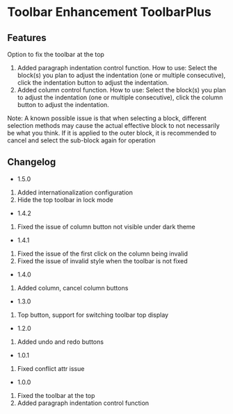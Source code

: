 # Toolbar Enhancement ToolbarPlus
## Features
Option to fix the toolbar at the top
1. Added paragraph indentation control function. How to use: Select the block(s) you plan to adjust the indentation (one or multiple consecutive), click the indentation button to adjust the indentation.
2. Added column control function. How to use: Select the block(s) you plan to adjust the indentation (one or multiple consecutive), click the column button to adjust the indentation.

Note: A known possible issue is that when selecting a block, different selection methods may cause the actual effective block to not necessarily be what you think. If it is applied to the outer block, it is recommended to cancel and select the sub-block again for operation

## Changelog
+ 1.5.0
1. Added internationalization configuration
2. Hide the top toolbar in lock mode
+ 1.4.2
1. Fixed the issue of column button not visible under dark theme
+ 1.4.1
1. Fixed the issue of the first click on the column being invalid
2. Fixed the issue of invalid style when the toolbar is not fixed
+ 1.4.0
1. Added column, cancel column buttons
+ 1.3.0
1. Top button, support for switching toolbar top display
+ 1.2.0
1. Added undo and redo buttons
+ 1.0.1
1. Fixed conflict attr issue
+ 1.0.0
1. Fixed the toolbar at the top
2. Added paragraph indentation control function